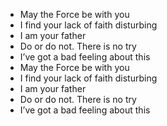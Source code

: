 * May the Force be with you
* I find your lack of faith disturbing
* I am your father
* Do or do not. There is no try
* I’ve got a bad feeling about this
* May the Force be with you
* I find your lack of faith disturbing
* I am your father
* Do or do not. There is no try
* I’ve got a bad feeling about this
